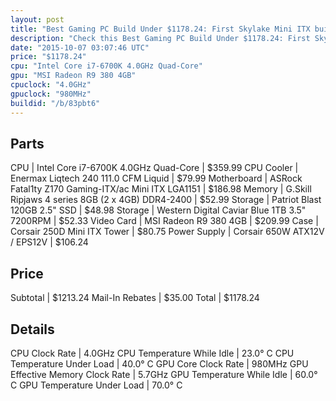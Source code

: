 ```yaml
---
layout: post
title: "Best Gaming PC Build Under $1178.24: First Skylake Mini ITX build :)"
description: "Check this Best Gaming PC Build Under $1178.24: First Skylake Mini ITX build :). CPU: Intel Core i7-6700K 4.0GHz Quad-Core, CPU Cooler: Enermax Liqtech 240 111.0 CFM Liqui"
date: "2015-10-07 03:07:46 UTC"
price: "$1178.24"
cpu: "Intel Core i7-6700K 4.0GHz Quad-Core"
gpu: "MSI Radeon R9 380 4GB"
cpuclock: "4.0GHz"
gpuclock: "980MHz"
buildid: "/b/83pbt6"
---
```


## Parts

CPU | Intel Core i7-6700K 4.0GHz Quad-Core | $359.99
CPU Cooler | Enermax Liqtech 240 111.0 CFM Liquid | $79.99
Motherboard | ASRock Fatal1ty Z170 Gaming-ITX/ac Mini ITX LGA1151 | $186.98
Memory | G.Skill Ripjaws 4 series 8GB (2 x 4GB) DDR4-2400 | $52.99
Storage | Patriot Blast 120GB 2.5" SSD | $48.98
Storage | Western Digital Caviar Blue 1TB 3.5" 7200RPM | $52.33
Video Card | MSI Radeon R9 380 4GB | $209.99
Case | Corsair 250D Mini ITX Tower | $80.75
Power Supply | Corsair 650W ATX12V / EPS12V | $106.24

## Price

Subtotal | $1213.24
Mail-In Rebates | $35.00
Total | $1178.24

## Details

CPU Clock Rate | 4.0GHz
CPU Temperature While Idle | 23.0° C
CPU Temperature Under Load | 40.0° C
GPU Core Clock Rate | 980MHz
GPU Effective Memory Clock Rate | 5.7GHz
GPU Temperature While Idle | 60.0° C
GPU Temperature Under Load | 70.0° C